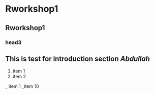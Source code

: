 # Rworkshop1


## Rworkshop1

### head3

**This is test for introduction section**
*Abdullah*
----

1. item 1
2. item 2

_ item 1
_item 10

